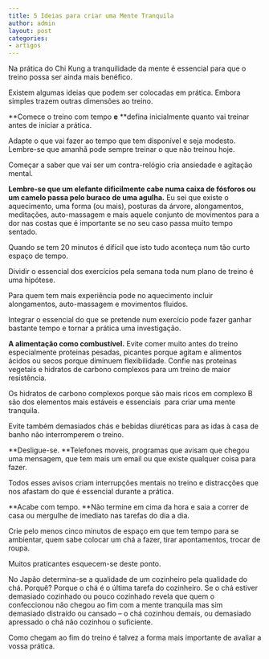 ```yaml
---
title: 5 Ideias para criar uma Mente Tranquila
author: admin
layout: post
categories:
- artigos
---
```

Na prática do Chi Kung a tranquilidade da mente é essencial para que o treino possa ser ainda mais benéfico.

Existem algumas ideias que podem ser colocadas em prática. Embora simples trazem outras dimensões ao treino.

**Comece o treino com tempo **e** **defina inicialmente quanto vai treinar antes de iniciar a prática.

Adapte o que vai fazer ao tempo que tem disponível e seja modesto. Lembre-se que amanhã pode sempre treinar o que não treinou hoje.

Começar a saber que vai ser um contra-relógio cria ansiedade e agitação mental.

**Lembre-se que um elefante dificilmente cabe numa caixa de fósforos ou um camelo passa pelo buraco de uma agulha.** Eu sei que existe o aquecimento, uma forma (ou mais), posturas da árvore, alongamentos, meditações, auto-massagem e mais aquele conjunto de movimentos para a dor nas costas que é importante se no seu caso passa muito tempo sentado.

Quando se tem 20 minutos é difícil que isto tudo aconteça num tão curto espaço de tempo.

Dividir o essencial dos exercícios pela semana toda num plano de treino é uma hipótese.

Para quem tem mais experiência pode no aquecimento incluir alongamentos, auto-massagem e movimentos fluidos.

Integrar o essencial do que se pretende num exercício pode fazer ganhar bastante tempo e tornar a prática uma investigação.

**A alimentação como combustível.** Evite comer muito antes do treino especialmente proteinas pesadas, picantes porque agitam e alimentos ácidos ou secos porque diminuem flexibilidade. Confie nas proteinas vegetais e hidratos de carbono complexos para um treino de maior resistência.

Os hidratos de carbono complexos porque são mais ricos em complexo B são dos elementos mais estáveis e essenciais  para criar uma mente tranquila.

Evite também demasiados chás e bebidas diuréticas para as idas à casa de banho não interromperem o treino.

**Desligue-se. **Telefones moveis, programas que avisam que chegou uma mensagem, que tem mais um email ou que existe qualquer coisa para fazer.

Todos esses avisos criam interrupções mentais no treino e distracções que nos afastam do que é essencial durante a prática.

**Acabe com tempo. **Não termine em cima da hora e saia a correr de casa ou mergulhe de imediato nas tarefas do dia a dia.

Crie pelo menos cinco minutos de espaço em que tem tempo para se ambientar, quem sabe colocar um chá a fazer, tirar apontamentos, trocar de roupa.

Muitos praticantes esquecem-se deste ponto.

No Japão determina-se a qualidade de um cozinheiro pela qualidade do chá. Porquê? Porque o chá é o última tarefa do cozinheiro. Se o chá estiver demasiado cozinhado ou pouco cozinhado revela que quem o confeccionou não chegou ao fim com a mente tranquila mas sim demasiado distraído ou cansado &#8211; o chá cozinhou demais, ou demasiado apressado o chá não cozinhou o suficiente.

Como chegam ao fim do treino é talvez a forma mais importante de avaliar a vossa prática.
